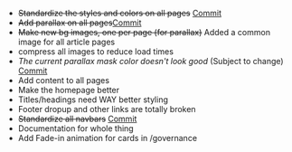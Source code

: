 - ~~Standardize the styles and colors on all pages~~ [Commit](https://github.com/LBRYians/lbry-org-new/commit/a5401f216cc473d1249600085c7fba3cba16ddd8)
- ~~Add parallax on all pages~~[Commit](https://github.com/LBRYians/lbry-org-new/commit/a5401f216cc473d1249600085c7fba3cba16ddd8)
- ~~Make new bg images, one per page (for parallax)~~ Added a common image for all article pages 
- compress all images to reduce load times
- *The current parallax mask color doesn't look good* (Subject to change) [Commit](https://github.com/LBRYians/lbry-org-new/commit/19f2a9506597525be224c357c8d1987bb227d625)
- Add content to all pages
- Make the homepage better
- Titles/headings need WAY better styling
- Footer dropup and other links are totally broken
- ~~Standardize all navbars~~ [Commit](https://github.com/LBRYians/lbry-org-new/commit/b06c201d8943e85ebd0782e7caef77eaf3aaa272)
- Documentation for whole thing
- Add Fade-in animation for cards in /governance
